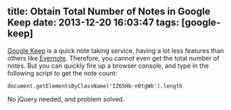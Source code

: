 title: Obtain Total Number of Notes in Google Keep
date: 2013-12-20 16:03:47
tags: [google-keep]
---

[Google Keep][keep] is a quick note taking service, having a lot less features than others like [Evernote][]. Therefore, you cannot even get the total number of notes. But you can quickly fire up a browser console, and type in the following script to get the note count:

    document.getElementsByClassName('IZ65Hb-n0tgWb').length

No jQuery needed, and problem solved.

[keep]: https://drive.google.com/keep
[evernote]: https://evernote.com/
